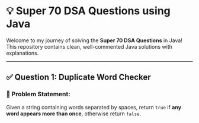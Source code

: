 # 💡 Super 70 DSA Questions using Java

Welcome to my journey of solving the **Super 70 DSA Questions** in Java!  
This repository contains clean, well-commented Java solutions with explanations.

---

## ✅ Question 1: Duplicate Word Checker

### 🔸 Problem Statement:
Given a string containing words separated by spaces, return `true` if **any word appears more than once**, otherwise return `false`.